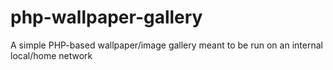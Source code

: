 # php-wallpaper-gallery
A simple PHP-based wallpaper/image gallery meant to be run on an internal local/home network
